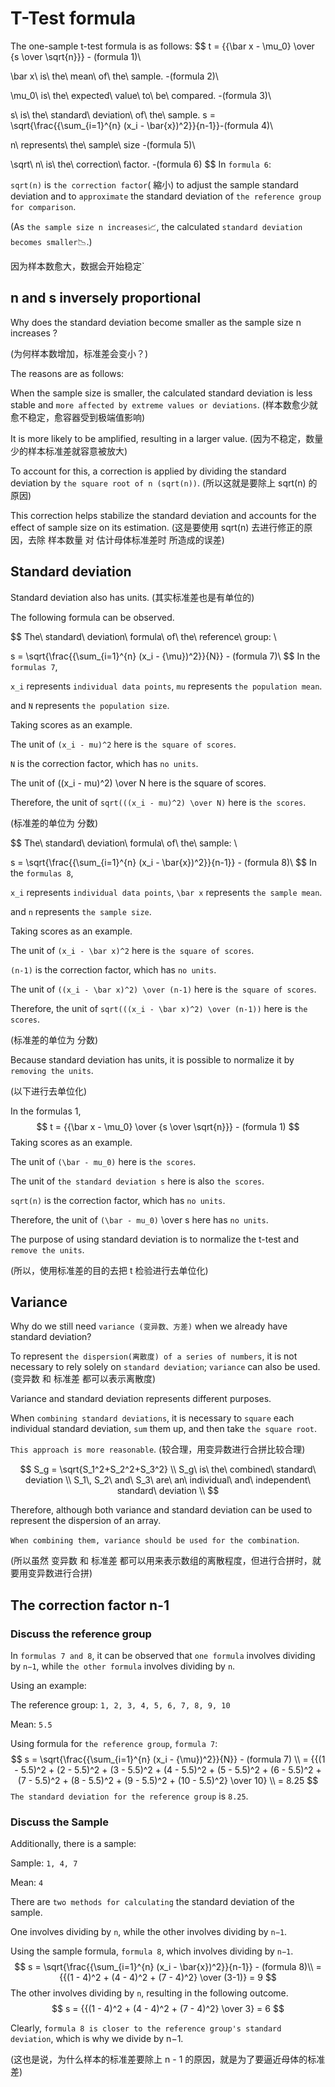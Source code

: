 # T-Test formula

The one-sample t-test formula is as follows:
$$
t = {{\bar x - \mu_0} \over {s \over \sqrt{n}}} - (formula 1)\\

\bar x\ is\ the\ mean\ of\ the\ sample. -(formula 2)\\

\mu_0\ is\ the\ expected\ value\ to\ be\ compared. -(formula 3)\\

s\ is\ the\ standard\ deviation\ of\ the\ sample. s = \sqrt{\frac{{\sum_{i=1}^{n} (x_i - \bar{x})^2}}{n-1}}-(formula 4)\\

n\ represents\ the\ sample\ size -(formula 5)\\

\sqrt\ n\ is\ the\ correction\ factor. -(formula 6)
$$
In `formula 6`:

`sqrt(n)` is `the correction factor`( 縮小) to adjust the sample standard deviation and to `approximate` the standard deviation of `the reference group for comparison`.



(As `the sample size n increases`📈, the calculated `standard deviation becomes smaller`📉.)

因为样本数愈大，数据会开始稳定`

## n and s inversely proportional

Why does the standard deviation become smaller as the sample size n increases ?

(为何样本数增加，标准差会变小？)

The reasons are as follows:

When the sample size is smaller, the calculated standard deviation is less stable and `more affected by extreme values or deviations`. (样本数愈少就愈不稳定，愈容器受到极端值影响)

It is more likely to be amplified, resulting in a larger value.  (因为不稳定，数量少的样本标准差就容意被放大)

To account for this, a correction is applied by dividing the standard deviation by `the square root of n (sqrt(n))`. (所以这就是要除上 sqrt(n) 的原因)

This correction helps stabilize the standard deviation and accounts for the effect of sample size on its estimation. (这是要使用 sqrt(n) 去进行修正的原因，去除 样本数量 对 估计母体标准差时 所造成的误差)

## Standard deviation

Standard deviation also has units. (其实标准差也是有单位的)



The following formula can be observed.

$$
The\ standard\ deviation\ formula\ of\ the\ reference\ group: \\

s = \sqrt{\frac{{\sum_{i=1}^{n} (x_i - {\mu})^2}}{N}} - (formula 7)\\
$$
In the `formulas 7`,

`x_i` represents `individual data points`, `mu` represents `the population mean`.

and `N` represents `the population size`.



Taking scores as an example.

The unit of `(x_i - mu)^2` here is `the square of scores`.

`N` is the correction factor, which has `no units`.

The unit of ((x_i - mu)^2) \over N here is the square of scores.

Therefore, the unit of `sqrt(((x_i - mu)^2) \over N)` here is `the scores`.

(标准差的单位为 分数)


$$
The\ standard\ deviation\ formula\ of\ the\ sample: \\

s = \sqrt{\frac{{\sum_{i=1}^{n} (x_i - \bar{x})^2}}{n-1}} - (formula 8)\\
$$
In the `formulas 8`,

`x_i` represents `individual data points`, `\bar x` represents `the sample mean`.

and `n` represents `the sample size`.



Taking scores as an example.

The unit of `(x_i - \bar x)^2` here is `the square of scores`.

`(n-1)` is the correction factor, which has `no units`.

The unit of `((x_i - \bar x)^2) \over (n-1)` here is `the square of scores`.

Therefore, the unit of `sqrt(((x_i - \bar x)^2) \over (n-1))` here is `the scores`.

(标准差的单位为 分数)

 

Because standard deviation has units, it is possible to normalize it by `removing the units`.

(以下进行去单位化)



In the formulas 1,
$$
t = {{\bar x - \mu_0} \over {s \over \sqrt{n}}} - (formula 1)
$$
Taking scores as an example.

The unit of `(\bar - mu_0)` here is `the scores`.

The unit of `the standard deviation s` here is also `the scores`.

`sqrt(n)` is the correction factor, which has `no units`.

Therefore, the unit of `(\bar - mu_0)` \over s here has `no units`.



The purpose of using standard deviation is to normalize the t-test and `remove the units`.

(所以，使用标准差的目的去把 t 检验进行去单位化)

## Variance

Why do we still need `variance (变异数、方差)` when we already have standard deviation?



To represent `the dispersion(离散度) of a series of numbers`, it is not necessary to rely solely on `standard deviation`; `variance` can also be used. (变异数 和 标准差 都可以表示离散度)



Variance and standard deviation represents different purposes.

When `combining standard deviations`, it is necessary to `square` each individual standard deviation, `sum` them up, and then take `the square root`.

`This approach is more reasonable`. (较合理，用变异数进行合拼比较合理)


$$
S_g = \sqrt{S_1^2+S_2^2+S_3^2} \\
S_g\ is\ the\ combined\ standard\ deviation \\
S_1\, S_2\ and\ S_3\ are\ an\ individual\ and\ independent\ standard\ deviation \\
$$



Therefore, although both variance and standard deviation can be used to represent the dispersion of an array.

`When combining them, variance should be used for the combination`.

(所以虽然 变异数 和 标准差  都可以用来表示数组的离散程度，但进行合拼时，就要用变异数进行合拼)

## The correction factor n-1

### Discuss the reference group

In `formulas 7 and 8`, it can be observed that `one formula` involves dividing by `n−1`, while `the other formula` involves dividing by `n`.



Using an example:

The reference group: `1, 2, 3, 4, 5, 6, 7, 8, 9, 10`

Mean: `5.5`

Using  formula for `the reference group`, `formula 7`:
$$
s = \sqrt{\frac{{\sum_{i=1}^{n} (x_i - {\mu})^2}}{N}} - (formula 7) \\
 = {{(1 - 5.5)^2 + (2 - 5.5)^2 + (3 - 5.5)^2 + (4 - 5.5)^2 + (5 - 5.5)^2 + (6 - 5.5)^2 + (7 - 5.5)^2 + (8 - 5.5)^2 + (9 - 5.5)^2 + (10 - 5.5)^2} \over 10} \\
 = 8.25
$$
`The standard deviation for the reference group` is `8.25`.

### Discuss the Sample

Additionally, there is a sample:

Sample: `1, 4, 7`

Mean: `4`



There are `two methods for calculating` the standard deviation of the sample.

One involves dividing by `n`, while the other involves dividing by `n−1`.



Using the sample formula, `formula 8`, which involves dividing by `n−1`.
$$
s = \sqrt{\frac{{\sum_{i=1}^{n} (x_i - \bar{x})^2}}{n-1}} - (formula 8)\\
= {{(1 - 4)^2 + (4 - 4)^2 + (7 - 4)^2} \over (3-1)} = 9
$$
The other involves dividing by `n`, resulting in the following outcome.
$$
s = {{(1 - 4)^2 + (4 - 4)^2 + (7 - 4)^2} \over 3} = 6
$$


Clearly, `formula 8 is closer to the reference group's standard deviation`, which is why we divide by n−1.

(这也是说，为什么样本的标准差要除上 n - 1 的原因，就是为了要逼近母体的标准差)
